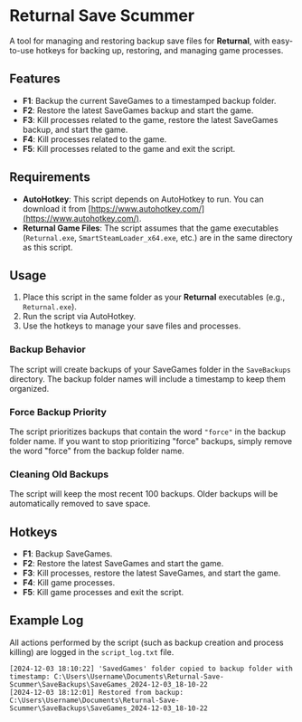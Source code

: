 # Returnal Save Scummer

A tool for managing and restoring backup save files for **Returnal**, with easy-to-use hotkeys for backing up, restoring, and managing game processes.

## Features

- **F1**: Backup the current SaveGames to a timestamped backup folder.
- **F2**: Restore the latest SaveGames backup and start the game.
- **F3**: Kill processes related to the game, restore the latest SaveGames backup, and start the game.
- **F4**: Kill processes related to the game.
- **F5**: Kill processes related to the game and exit the script.

## Requirements

- **AutoHotkey**: This script depends on AutoHotkey to run. You can download it from [https://www.autohotkey.com/](https://www.autohotkey.com/).
- **Returnal Game Files**: The script assumes that the game executables (`Returnal.exe`, `SmartSteamLoader_x64.exe`, etc.) are in the same directory as this script.

## Usage

1. Place this script in the same folder as your **Returnal** executables (e.g., `Returnal.exe`).
2. Run the script via AutoHotkey.
3. Use the hotkeys to manage your save files and processes.

### Backup Behavior

The script will create backups of your SaveGames folder in the `SaveBackups` directory. The backup folder names will include a timestamp to keep them organized.

### Force Backup Priority

The script prioritizes backups that contain the word `"force"` in the backup folder name. If you want to stop prioritizing "force" backups, simply remove the word "force" from the backup folder name.

### Cleaning Old Backups

The script will keep the most recent 100 backups. Older backups will be automatically removed to save space.

## Hotkeys

- **F1**: Backup SaveGames.
- **F2**: Restore the latest SaveGames and start the game.
- **F3**: Kill processes, restore the latest SaveGames, and start the game.
- **F4**: Kill game processes.
- **F5**: Kill game processes and exit the script.

## Example Log

All actions performed by the script (such as backup creation and process killing) are logged in the `script_log.txt` file.

```text
[2024-12-03 18:10:22] 'SavedGames' folder copied to backup folder with timestamp: C:\Users\Username\Documents\Returnal-Save-Scummer\SaveBackups\SaveGames_2024-12-03_18-10-22
[2024-12-03 18:12:01] Restored from backup: C:\Users\Username\Documents\Returnal-Save-Scummer\SaveBackups\SaveGames_2024-12-03_18-10-22
